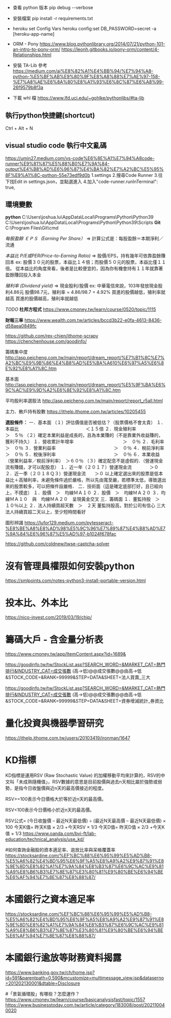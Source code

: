 - 查看 python 版本
  pip debug --verbose

- 安裝檔案
  pip install -r requirements.txt

- heroku set Config Vars
heroku config:set DB_PASSWORD=secret -a [heroku-app-name]

* ORM - Pony
  https://www.blog.pythonlibrary.org/2014/07/21/python-101-an-intro-to-pony-orm/
  https://leonh.gitbooks.io/pony-orm/content/4-Relationships.html

* 安裝 TA-Lib 參考
  https://medium.com/ai%E8%82%A1%E4%BB%94/%E7%94%A8-python-%E5%BF%AB%E9%80%9F%E8%A8%88%E7%AE%97-158-%E7%A8%AE%E6%8A%80%E8%A1%93%E6%8C%87%E6%A8%99-26f9579b8f3a
* 下載 whl 檔
  https://www.lfd.uci.edu/~gohlke/pythonlibs/#ta-lib



## 執行python快捷鍵(shortcut)
Ctrl + Alt + N

## visual studio code 執行中文亂碼
https://umin27.medium.com/vs-code%E6%8E%A1%E7%94%A8code-runner%E9%81%87%E5%88%B0%E7%9A%84-output%E4%B8%AD%E6%96%87%E4%BA%82%E7%A2%BC%E5%95%8F%E9%A1%8C-python-55e73edf9d0b
1.settings
2.搜尋Code Runner
3.往下找Edit in settings.json，並點選進入
4.加入"code-runner.runInTerminal": true,


## 環境變數
**python**
C:\Users\joshua.lu\AppData\Local\Programs\Python\Python39\
C:\Users\joshua.lu\AppData\Local\Programs\Python\Python39\Scripts
**Git**
C:\Program Files\Git\cmd

*每股盈餘 ＥＰＳ（Earning Per Share）*
=> 計算公式是：每股盈餘＝本期淨利／流通

*本益比 P/E或PER(Price-to-Earning Ratio)*
=> 股價/EPS，持有幾年可依靠盈餘賺回本
ex: 股價３０元的股票，本益比１４倍；而股價５０元的股票，本益比僅１１倍。
     從本益比的角度來看，後者是比較便宜的，因為你有機會持有１１年就靠著盈餘賺回投入本金

*殖利率 (Dividend yield)*
=> 現金股利/股價
ex: 中華電信來說，103年發放現金股利4.86元 股價98.7元，殖利率 = 4.86/98.7 = 4.92%
買進的股價越低，殖利率就越高
買進的股價越高，殖利率就越低



*TODO*
**杜邦方程式**
https://www.cmoney.tw/learn/course/0520/topic/1115

**財報三率**
https://www.wealth.com.tw/articles/bccd3b22-e0fa-4613-8436-d58aea0849fc

https://github.com/rex-chien/ithome-scrapy
https://chenchenhouse.com/goodinfo/

籌碼集中度
http://asp.peicheng.com.tw/main/report/dream_report/%E7%B1%8C%E7%A2%BC%E9%9B%86%E4%B8%AD%E5%BA%A610%E6%97%A5%E6%8E%92%E8%A1%8C.htm

基本面
http://asp.peicheng.com.tw/main/report/dream_report/%E5%9F%BA%E6%9C%AC%E9%9D%A2%E6%8E%92%E8%A1%8C.htm

平均股利率選股法
http://asp.peicheng.com.tw/main/report/report_r5all.html

主力、散戶持有股數
https://ithelp.ithome.com.tw/articles/10205455

**選股條件：**
一．基本面
    （１）評估價值是否被低估？（股票價格不會太貴）
        １．本益比　　　　　　　　　　　　　　　＜１５倍
        ２．現金殖利率　　　　　　　　　　　　　＞　５％
    （２）確定本業利益是成長的，且為本業賺的（不是靠業外收益賺的，獲利不持久）
        １．營收累計年增率　　　　　　　　　　　＞　０％
        ２．毛利率　　　　　　　　　　　　　　　＞　０％
        ３．營業利益率　　　　　　　　　　　　　＞　０％
        ４．稅前淨利率　　　　　　　　　　　　　＞　０％
        ５．稅後淨利率　　　　　　　　　　　　　＞　０％
        ６．本業收益（營業利益率／稅前淨利率）　＞６０％
    （３）確定配息不是虛假的．（營運現金流有賺錢，才可以配股息）
        １．近一年（２０１７）營運現金流　　　　＞０
        ２．近一季（２０１８Ｑ３）營運現金流　　＞０
    以上確定選出來的股票是低本益比＋高殖利率，未避免條件過於嚴格，所以先由寬至嚴，若標準太低，導致選出來的股票較多，可以把條件設嚴格．
二．技術面（這是確定底部打好，且已經向上，不摸底）
    １．股價　＞　均線ＭＡ１０
    ２．股價　＞　均線ＭＡ２０
    ３．均線ＭＡ１０　與　均線ＭＡ２０　呈現黃金交叉
三．籌碼面
    １．董監持股　＞　１０％以上
    ２．法人持續買超天數　＞　２天
    董監持股高，對於公司有信心
    三大法人持續買超二天以上，至少短時間看好

圖形辨識
https://lufor129.medium.com/pytesseract-%E8%BE%A8%E8%AD%98%E5%9C%96%E7%89%87%E4%B8%AD%E7%9A%84%E6%96%87%E5%AD%97-b1024f678fac


https://github.com/coldnew/twse-captcha-solver


# 沒有管理員權限如何安裝python
https://smlpoints.com/notes-python3-install-portable-version.html

# 投本比、外本比
https://nico-invest.com/2019/03/19/chip/

# 籌碼大戶 - 含金量分析表
https://www.cmoney.tw/app/ItemContent.aspx?id=1689&

https://goodinfo.tw/tw/StockList.asp?SEARCH_WORD=&MARKET_CAT=熱門排行&INDUSTRY_CAT=成交張數 (高→低)@@成交張數@@由高→低&STOCK_CODE=&RANK=99999&STEP=DATA&SHEET=法人買賣_三大

https://goodinfo.tw/tw/StockList.asp?SEARCH_WORD=&MARKET_CAT=熱門排行&INDUSTRY_CAT=成交張數 (高→低)@@成交張數@@由高→低&STOCK_CODE=&RANK=99999&STEP=DATA&SHEET=資券增減統計_券資比


# 量化投資與機器學習研究
https://ithelp.ithome.com.tw/users/20103419/ironman/1647

# KD指標
KD指標是運用RSV (Raw Stochastic Value) 的加權移動平均來計算的，RSV的中文叫「未成熟隨機值」，RSV數據的意思是目前股價與過去n天相比屬於強勢或弱勢，是指今日收盤價與近n天的最高價接近的程度。

RSV>=100表示今日價格大於等於近n天的最高價。

RSV<100表示今日價格小於近n天的最高價。

RSV公式= (今日收盤價 – 最近N天最低價) ÷ (最近N天最高價 – 最近N天最低價) × 100
今天K值= 昨天K值 × 2/3 +今天RSV × 1/3
今天D值= 昨天D值 × 2/3 +今天K值 × 1/3
https://www.oanda.com/bvi-ft/lab-education/technical_analysis/use_kd/


#如何查詢金融股的資本適足率、逾放比率與呆帳覆蓋率
https://stocksardine.com/%EF%BC%88%E6%95%99%E5%AD%B8-%E5%A6%82%E4%BD%95%E6%9F%A5%E8%A9%A2%E9%87%91%E8%9E%8D%E8%82%A1%E7%9A%84%E8%B3%87%E6%9C%AC%E9%81%A9%E8%B6%B3%E7%8E%87%E3%80%81%E9%80%BE%E6%94%BE%E6%AF%94%E7%8E%87%E8%88%87/

# 本國銀行之資本適足率
https://stocksardine.com/%EF%BC%88%E6%95%99%E5%AD%B8-%E5%A6%82%E4%BD%95%E6%9F%A5%E8%A9%A2%E9%87%91%E8%9E%8D%E8%82%A1%E7%9A%84%E8%B3%87%E6%9C%AC%E9%81%A9%E8%B6%B3%E7%8E%87%E3%80%81%E9%80%BE%E6%94%BE%E6%AF%94%E7%8E%87%E8%88%87/

# 本國銀行逾放等財務資料揭露
https://www.banking.gov.tw/ch/home.jsp?id=591&parentpath=0,590&mcustomize=multimessage_view.jsp&dataserno=201202130001&dtable=Disclosure

#「景氣循環股」有哪些？怎麼運作？
https://www.cmoney.tw/learn/course/basicanalysisfast/topic/1557
https://www.businesstoday.com.tw/article/category/183008/post/202110040020